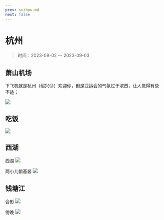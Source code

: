 ```yaml
---
prev: suzhou.md
next: false
---
```


# 杭州

> 时间：2023-09-02 ～ 2023-09-03

## 萧山机场

下飞机就是杭州（绍兴😑）欢迎你，但是亚运会的气氛过于浓烈，让人觉得有些不适；

![](https://img.lzwcyd.cn/img/202309061604395.jpg)

## 吃饭
![](https://img.lzwcyd.cn/img/202309061618574.jpg)

## 西湖

西湖
![](https://img.lzwcyd.cn/img/202309061619859.jpg)

两小儿偷基酱
![](https://img.lzwcyd.cn/img/202309061619860.jpg)


## 钱塘江


合影
![](https://img.lzwcyd.cn/img/202309061619861.jpg)

傍晚
![](https://img.lzwcyd.cn/img/202309061619858.jpg)
